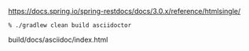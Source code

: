 
https://docs.spring.io/spring-restdocs/docs/3.0.x/reference/htmlsingle/

```
% ./gradlew clean build asciidoctor
```

build/docs/asciidoc/index.html
